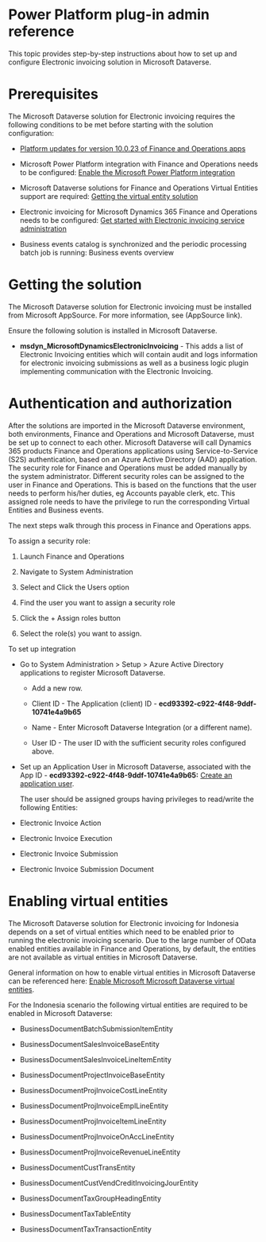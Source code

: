 # Power Platform plug-in admin reference

This topic provides step-by-step instructions about how to set up and configure
Electronic invoicing solution in Microsoft Dataverse.

# Prerequisites

The Microsoft Dataverse solution for Electronic invoicing requires the following
conditions to be met before starting with the solution configuration:

-   [Platform updates for version 10.0.23 of Finance and Operations
    apps](https://docs.microsoft.com/en-us/dynamics365/fin-ops-core/dev-itpro/get-started/whats-new-platform-updates-10-0-23)

-   Microsoft Power Platform integration with Finance and Operations needs to be
    configured: [Enable the Microsoft Power Platform
    integration](https://docs.microsoft.com/en-us/dynamics365/fin-ops-core/dev-itpro/power-platform/enable-power-platform-integration)

-   Microsoft Dataverse solutions for Finance and Operations Virtual Entities
    support are required: [Getting the virtual entity
    solution](https://docs.microsoft.com/en-us/dynamics365/fin-ops-core/dev-itpro/power-platform/admin-reference#get-virtual-entity-solution)

-   Electronic invoicing for Microsoft Dynamics 365 Finance and Operations needs
    to be configured: [Get started with Electronic invoicing service
    administration](https://docs.microsoft.com/en-us/dynamics365/finance/localizations/e-invoicing-get-started-service-administration?toc=/dynamics365/finance/toc.json)

-   Business events catalog is synchronized and the periodic processing batch
    job is running: Business events overview

# Getting the solution

The Microsoft Dataverse solution for Electronic invoicing must be installed from
Microsoft AppSource. For more information, see (AppSource link).

Ensure the following solution is installed in Microsoft Dataverse.

-   **msdyn_MicrosoftDynamicsElectronicInvoicing** - This adds a list of
    Electronic Invoicing entities which will contain audit and logs information
    for electronic invoicing submissions as well as a business logic plugin
    implementing communication with the Electronic Invoicing.

# Authentication and authorization

After the solutions are imported in the Microsoft Dataverse environment, both
environments, Finance and Operations and Microsoft Dataverse, must be set up to
connect to each other. Microsoft Dataverse will call Dynamics 365 products
Finance and Operations applications using Service-to-Service (S2S)
authentication, based on an Azure Active Directory (AAD) application. The
security role for Finance and Operations must be added manually by the system
administrator. Different security roles can be assigned to the user in Finance
and Operations. This is based on the functions that the user needs to perform
his/her duties, eg Accounts payable clerk, etc. This assigned role needs to have
the privilege to run the corresponding Virtual Entities and Business events.

The next steps walk through this process in Finance and Operations apps.

To assign a security role:

1.  Launch Finance and Operations

2.  Navigate to System Administration

3.  Select and Click the Users option

4.  Find the user you want to assign a security role

5.  Click the + Assign roles button

6.  Select the role(s) you want to assign.

To set up integration

-   Go to System Administration \> Setup \> Azure Active Directory applications
    to register Microsoft Dataverse.

    -   Add a new row.

    -   Client ID - The Application (client) ID -
        **ecd93392-c922-4f48-9ddf-10741e4a9b65**

    -   Name - Enter Microsoft Dataverse Integration (or a different name).

    -   User ID - The user ID with the sufficient security roles configured
        above.

-   Set up an Application User in Microsoft Dataverse, associated with the App
    ID - **ecd93392-c922-4f48-9ddf-10741e4a9b65:** [Create an application
    user](https://docs.microsoft.com/en-us/power-platform/admin/manage-application-users#create-an-application-user).

    The user should be assigned groups having privileges to read/write the
    following Entities:

-   Electronic Invoice Action

-   Electronic Invoice Execution

-   Electronic Invoice Submission

-   Electronic Invoice Submission Document

# Enabling virtual entities

The Microsoft Dataverse solution for Electronic invoicing for Indonesia depends
on a set of virtual entities which need to be enabled prior to running the
electronic invoicing scenario. Due to the large number of OData enabled entities
available in Finance and Operations, by default, the entities are not available
as virtual entities in Microsoft Dataverse.

General information on how to enable virtual entities in Microsoft Dataverse can
be referenced here: [Enable Microsoft Microsoft Dataverse virtual
entities](https://docs.microsoft.com/en-us/dynamics365/fin-ops-core/dev-itpro/power-platform/enable-virtual-entities).

For the Indonesia scenario the following virtual entities are required to be
enabled in Microsoft Dataverse:

-   BusinessDocumentBatchSubmissionItemEntity

-   BusinessDocumentSalesInvoiceBaseEntity

-   BusinessDocumentSalesInvoiceLineItemEntity

-   BusinessDocumentProjectInvoiceBaseEntity

-   BusinessDocumentProjInvoiceCostLineEntity

-   BusinessDocumentProjInvoiceEmplLineEntity

-   BusinessDocumentProjInvoiceItemLineEntity

-   BusinessDocumentProjInvoiceOnAccLineEntity

-   BusinessDocumentProjInvoiceRevenueLineEntity

-   BusinessDocumentCustTransEntity

-   BusinessDocumentCustVendCreditInvoicingJourEntity

-   BusinessDocumentTaxGroupHeadingEntity

-   BusinessDocumentTaxTableEntity

-   BusinessDocumentTaxTransactionEntity
